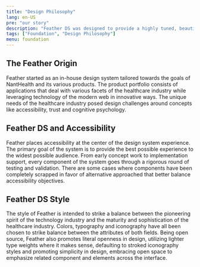 ```yaml
---
title: "Design Philosophy"
lang: en-US
pre: "our story"
description: "Feather DS was designed to provide a highly tuned, beautiful design system that makes no compromise when it comes to user needs."
tags: ["Foundation", "Design Philosophy"]
menu: foundation
---
```


## The Feather Origin

Feather started as an in-house design system tailored towards the goals of NantHealth and its various products. The product portfolio consists of applications that deal with various facets of the healthcare industry while leveraging technology of the modern web in innovative ways. The unique needs of the healthcare industry posed design challenges around concepts like accessibility, trust and cognitive psychology.

## Feather DS and Accessibility

Feather places accessibility at the center of the design system experience. The primary goal of the system is to provide the best possible experience to the widest possible audience. From early concept work to implementation support, every component of the system goes through a rigorous round of testing and validation. There are some cases where components have been completely scrapped in favor of alternative approached that better balance accessibility objectives.

## Feather DS Style

The style of Feather is intended to strike a balance between the pioneering spirit of the technology industry and the maturity and sophistication of the healthcare industry. Colors, typography and iconography have all been chosen to strike balance between the attributes of both fields. Being open source, Feather also promotes literal openness in design, utilizing lighter type weights where it makes sense, defaulting to stroked iconography styles and promoting simplicity in design, embracing open space to emphasize related component and elements across the interface.
